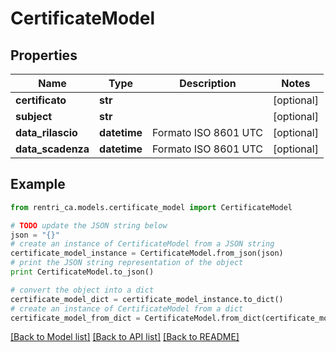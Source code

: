 # CertificateModel


## Properties
Name | Type | Description | Notes
------------ | ------------- | ------------- | -------------
**certificato** | **str** |  | [optional] 
**subject** | **str** |  | [optional] 
**data_rilascio** | **datetime** | Formato ISO 8601 UTC | [optional] 
**data_scadenza** | **datetime** | Formato ISO 8601 UTC | [optional] 

## Example

```python
from rentri_ca.models.certificate_model import CertificateModel

# TODO update the JSON string below
json = "{}"
# create an instance of CertificateModel from a JSON string
certificate_model_instance = CertificateModel.from_json(json)
# print the JSON string representation of the object
print CertificateModel.to_json()

# convert the object into a dict
certificate_model_dict = certificate_model_instance.to_dict()
# create an instance of CertificateModel from a dict
certificate_model_from_dict = CertificateModel.from_dict(certificate_model_dict)
```
[[Back to Model list]](../README.md#documentation-for-models) [[Back to API list]](../README.md#documentation-for-api-endpoints) [[Back to README]](../README.md)


